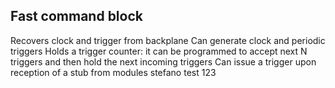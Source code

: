 ## Fast command block
Recovers clock and trigger from backplane Can generate clock and periodic triggers Holds a trigger counter: it can be programmed to accept next N triggers and then hold the next incoming triggers Can issue a trigger upon reception of a stub from modules stefano test 123